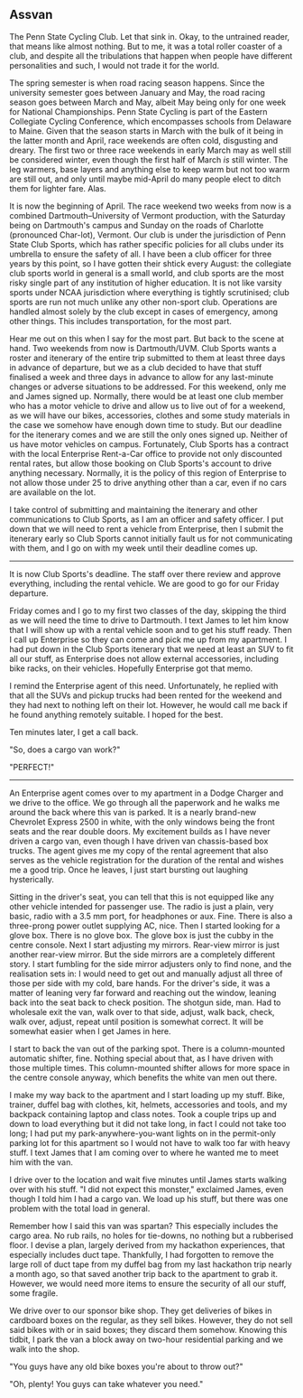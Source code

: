 ## Assvan

The Penn State Cycling Club. Let that sink in. Okay, to the untrained reader, that means like almost nothing. But to me, it was a total roller coaster of a club, and despite all the tribulations that happen when people have different personalities and such, I would not trade it for the world.

The spring semester is when road racing season happens. Since the university semester goes between January and May, the road racing season goes between March and May, albeit May being only for one week for National Championships. Penn State Cycling is part of the Eastern Collegiate Cycling Conference, which encompasses schools from Delaware to Maine. Given that the season starts in March with the bulk of it being in the latter month and April, race weekends are often cold, disgusting and dreary. The first two or three race weekends in early March may as well still be considered winter, even though the first half of March *is* still winter. The leg warmers, base layers and anything else to keep warm but not too warm are still out, and only until maybe mid-April do many people elect to ditch them for lighter fare. Alas.

It is now the beginning of April. The race weekend two weeks from now is a combined Dartmouth–University of Vermont production, with the Saturday being on Dartmouth's campus and Sunday on the roads of Charlotte (pronounced Char-lot), Vermont. Our club is under the jurisdiction of Penn State Club Sports, which has rather specific policies for all clubs under its umbrella to ensure the safety of all. I have been a club officer for three years by this point, so I have gotten their shtick every August: the collegiate club sports world in general is a small world, and club sports are the most risky single part of any institution of higher education. It is not like varsity sports under NCAA jurisdiction where everything is tightly scrutinised; club sports are run not much unlike any other non-sport club. Operations are handled almost solely by the club except in cases of emergency, among other things. This includes transportation, for the most part.

Hear me out on this when I say for the most part. But back to the scene at hand. Two weekends from now is Dartmouth/UVM. Club Sports wants a roster and itenerary of the entire trip submitted to them at least three days in advance of departure, but we as a club decided to have that stuff finalised a week and three days in advance to allow for any last-minute changes or adverse situations to be addressed. For this weekend, only me and James signed up. Normally, there would be at least one club member who has a motor vehicle to drive and allow us to live out of for a weekend, as we will have our bikes, accessories, clothes and some study materials in the case we somehow have enough down time to study. But our deadline for the itenerary comes and we are still the only ones signed up. Neither of us have motor vehicles on campus. Fortunately, Club Sports has a contract with the local Enterprise Rent-a-Car office to provide not only discounted rental rates, but allow those booking on Club Sports's account to drive anything necessary. Normally, it is the policy of this region of Enterprise to not allow those under 25 to drive anything other than a car, even if no cars are available on the lot.

I take control of submitting and maintaining the itenerary and other communications to Club Sports, as I am an officer and safety officer. I put down that we will need to rent a vehicle from Enterprise, then I submit the itenerary early so Club Sports cannot initially fault us for not communicating with them, and I go on with my week until their deadline comes up.

-----

It is now Club Sports's deadline. The staff over there review and approve everything, including the rental vehicle. We are good to go for our Friday departure.

Friday comes and I go to my first two classes of the day, skipping the third as we will need the time to drive to Dartmouth. I text James to let him know that I will show up with a rental vehicle soon and to get his stuff ready. Then I call up Enterprise so they can come and pick me up from my apartment. I had put down in the Club Sports itenerary that we need at least an SUV to fit all our stuff, as Enterprise does not allow external accessories, including bike racks, on their vehicles. Hopefully Enterprise got that memo.

I remind the Enterprise agent of this need. Unfortunately, he replied with that all the SUVs and pickup trucks had been rented for the weekend and they had next to nothing left on their lot. However, he would call me back if he found anything remotely suitable. I hoped for the best.

Ten minutes later, I get a call back.

"So, does a cargo van work?"

"PERFECT!"

-----

An Enterprise agent comes over to my apartment in a Dodge Charger and we drive to the office. We go through all the paperwork and he walks me around the back where this van is parked. It is a nearly brand-new Chevrolet Express 2500 in white, with the only windows being the front seats and the rear double doors. My excitement builds as I have never driven a cargo van, even though I have driven van chassis-based box trucks. The agent gives me my copy of the rental agreement that also serves as the vehicle registration for the duration of the rental and wishes me a good trip. Once he leaves, I just start bursting out laughing hysterically.

Sitting in the driver's seat, you can tell that this is not equipped like any other vehicle intended for passenger use. The radio is just a plain, very basic, radio with a 3.5 mm port, for headphones or aux. Fine. There is also a three-prong power outlet supplying AC, nice. Then I started looking for a glove box. There is no glove box. The glove box is just the cubby in the centre console. Next I start adjusting my mirrors. Rear-view mirror is just another rear-view mirror. But the side mirrors are a completely different story. I start fumbling for the side mirror adjusters only to find none, and the realisation sets in: I would need to get out and manually adjust all three of those per side with my cold, bare hands. For the driver's side, it was a matter of leaning very far forward and reaching out the window, leaning back into the seat back to check position. The shotgun side, man. Had to wholesale exit the van, walk over to that side, adjust, walk back, check, walk over, adjust, repeat until position is somewhat correct. It will be somewhat easier when I get James in here.

I start to back the van out of the parking spot. There is a column-mounted automatic shifter, fine. Nothing special about that, as I have driven with those multiple times. This column-mounted shifter allows for more space in the centre console anyway, which benefits the white van men out there.

I make my way back to the apartment and I start loading up my stuff. Bike, trainer, duffel bag with clothes, kit, helmets, accessories and tools, and my backpack containing laptop and class notes. Took a couple trips up and down to load everything but it did not take long, in fact I could not take too long; I had put my park-anywhere-you-want lights on in the permit-only parking lot for this apartment so I would not have to walk too far with heavy stuff. I text James that I am coming over to where he wanted me to meet him with the van.

I drive over to the location and wait five minutes until James starts walking over with his stuff. "I did not expect this monster," exclaimed James, even though I told him I had a cargo van. We load up his stuff, but there was one problem with the total load in general.

Remember how I said this van was spartan? This especially includes the cargo area. No rub rails, no holes for tie-downs, no nothing but a rubberised floor. I devise a plan, largely derived from my hackathon experiences, that especially includes duct tape. Thankfully, I had forgotten to remove the large roll of duct tape from my duffel bag from my last hackathon trip nearly a month ago, so that saved another trip back to the apartment to grab it. However, we would need more items to ensure the security of all our stuff, some fragile.

We drive over to our sponsor bike shop. They get deliveries of bikes in cardboard boxes on the regular, as they sell bikes. However, they do not sell said bikes with or in said boxes; they discard them somehow. Knowing this tidbit, I park the van a block away on two-hour residential parking and we walk into the shop.

"You guys have any old bike boxes you're about to throw out?"

"Oh, plenty! You guys can take whatever you need."
